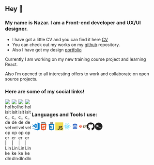 ## Hey 👋

### My name is Nazar. I am a Front-end developer and UX/UI designer.

- I have got a little CV and you can find it here [CV]
- You can check out my works on my [github] repository.
- Also I have got my design [portfolio]

Currently I am working on my new training course project and learning React.

Also I’m opened to all interesting offers to work and collaborate on open source projects.

### Here are some of my social links!

[<img align="left" alt="holisitc_developer | LinkedIn" width="22px" src="https://cdn4.iconfinder.com/data/icons/social-messaging-ui-color-shapes-2-free/128/social-linkedin-circle-512.png"/>][linkedin]
[<img align="left" alt="holisitc_developer | LinkedIn" width="22px" src="https://upload.wikimedia.org/wikipedia/commons/thumb/a/a5/Instagram_icon.png/600px-Instagram_icon.png"/>][instagram]
[<img align="left" alt="holisitc_developer | LinkedIn" width="22px" src="https://www.freeiconspng.com/thumbs/logo-twitter-png/logo-twitter-icon-symbol-0.png"/>][twitter]
[<img align="left" alt="holisitc_developer | LinkedIn" width="22px" src="https://cdn2.iconfinder.com/data/icons/social-18/512/Facebook-2-512.png"/>][facebook]

<br />

### Languages and Tools I use:

[<img align="left" alt="Visual Studio Code" width="26px" src="https://raw.githubusercontent.com/github/explore/80688e429a7d4ef2fca1e82350fe8e3517d3494d/topics/visual-studio-code/visual-studio-code.png" />][cv]
[<img align="left" alt="HTML5" width="26px" src="https://raw.githubusercontent.com/github/explore/80688e429a7d4ef2fca1e82350fe8e3517d3494d/topics/html/html.png" />][cv]
[<img align="left" alt="CSS3" width="26px" src="https://raw.githubusercontent.com/github/explore/80688e429a7d4ef2fca1e82350fe8e3517d3494d/topics/css/css.png" />][cv]
[<img align="left" alt="JavaScript" width="26px" src="https://raw.githubusercontent.com/github/explore/80688e429a7d4ef2fca1e82350fe8e3517d3494d/topics/javascript/javascript.png" />][cv]
[<img align="left" alt="React" width="26px" src="https://raw.githubusercontent.com/github/explore/80688e429a7d4ef2fca1e82350fe8e3517d3494d/topics/react/react.png" />][cv]
[<img align="left" alt="SQL" width="26px" src="https://raw.githubusercontent.com/github/explore/80688e429a7d4ef2fca1e82350fe8e3517d3494d/topics/sql/sql.png" />][cv]
[<img align="left" alt="Git" width="26px" src="https://raw.githubusercontent.com/github/explore/80688e429a7d4ef2fca1e82350fe8e3517d3494d/topics/git/git.png" />][cv]
[<img align="left" alt="GitHub" width="26px" src="https://raw.githubusercontent.com/github/explore/78df643247d429f6cc873026c0622819ad797942/topics/github/github.png" />][cv]
[<img align="left" alt="Terminal" width="26px" src="https://raw.githubusercontent.com/github/explore/80688e429a7d4ef2fca1e82350fe8e3517d3494d/topics/terminal/terminal.png" />][cv]

<br />
<br />

<!-- <details>
  <summary>:zap: GitHub Stats</summary>

  <img align="left" alt="Anna's GitHub Stats" src="https://github-readme-stats.vercel.app/api?username=arsentieva&show_icons=true&hide_border=true" />

</details>

<details>
  <summary>:zap: Most Used Languages</summary>

<img align="left" alt="Anna's GitHub Top Languages" src="https://github-readme-stats.vercel.app/api/top-langs/?username=arsentieva" />

</details> -->

[instagram]: https://www.instagram.com/nazar.archakov/
[linkedin]: https://www.linkedin.com/in/nazar-archakov/
[cv]: https://hidemydreams.github.io/rsschool-cv/
[facebook]: https://www.facebook.com/nazar.archakov.1
[twitter]: https://twitter.com/hidemydreams
[github]: https://github.com/hidemydreams
[portfolio]: https://hidemydreams.github.io/rsschool-cv/
